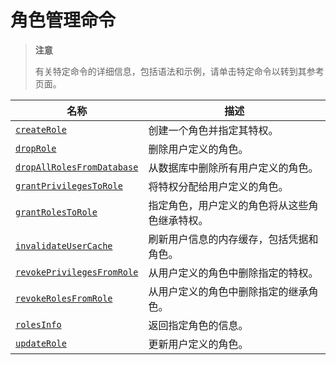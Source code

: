 # [ ](#)角色管理命令

[]()

> **注意**
>
> 有关特定命令的详细信息，包括语法和示例，请单击特定命令以转到其参考页面。

| 名称                           | 描述                                           |
| ------------------------------ | ---------------------------------------------- |
| [`createRole`]()               | 创建一个角色并指定其特权。                     |
| [`dropRole`]()                 | 删除用户定义的角色。                           |
| [`dropAllRolesFromDatabase`]() | 从数据库中删除所有用户定义的角色。             |
| [`grantPrivilegesToRole`]()    | 将特权分配给用户定义的角色。                   |
| [`grantRolesToRole`]()         | 指定角色，用户定义的角色将从这些角色继承特权。 |
| [`invalidateUserCache`]()      | 刷新用户信息的内存缓存，包括凭据和角色。       |
| [`revokePrivilegesFromRole`]() | 从用户定义的角色中删除指定的特权。             |
| [`revokeRolesFromRole`]()      | 从用户定义的角色中删除指定的继承角色。         |
| [`rolesInfo`]()                | 返回指定角色的信息。                           |
| [`updateRole`]()               | 更新用户定义的角色。                           |
